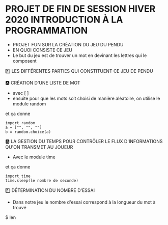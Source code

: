 # PROJET DE FIN DE SESSION HIVER 2020 INTRODUCTION À LA PROGRAMMATION
* PROJET FUN SUR LA CRÉATION DU JEU DU PENDU
* EN QUOI CONSISTE CE JEU
* Le but du jeu est de trouver un mot en devinant les lettres qui le composent

:one: LES DIFFÉRENTES PARTIES QUI CONSTITUENT CE JEU DE PENDU

:a: CRÉATION D'UNE LISTE DE MOT
* avec [ ]
* ensuite pour que les mots soit choisi de manière aléatoire, on utilise le module random

et ça donne 
```
import random
a = ["", "", ""]
b = random.choice(a)
```

:b: LA GESTION DU TEMPS POUR CONTRÔLER LE FLUX D'INFORMATIONS QU'ON TRANSMET AU JOUEUR
* Avec le module time

et ça donne
```
import time
time.sleep(le nombre de seconde)
```


:one: DÉTERMINATION DU NOMBRE D'ESSAI

* Dans notre jeu le nombre d'essai correspond à la longueur du mot à trouvé

$ len
